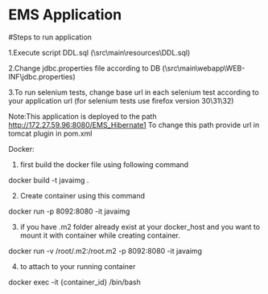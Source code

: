 # EMS Application   


#Steps to run application

1.Execute script DDL.sql (\src\main\resources\DDL.sql)

2.Change jdbc.properties file according to DB (\src\main\webapp\WEB-INF\jdbc.properties)

3.To run selenium tests, change base url in each selenium test according to your application url
	(for selenium tests use firefox version 30\31\32)

Note:This application is deployed to the path http://172.27.59.96:8080/EMS_Hibernate1
	 To change this path provide url in tomcat plugin in pom.xml
	 
Docker:

1. first build the docker file using following command

docker build -t javaimg .

2. Create container using this command

docker run -p 8092:8080 -it javaimg

3. if you have .m2 folder already exist at your docker_host and you want to mount it with container while creating container.

docker run -v /root/.m2:/root.m2 -p 8092:8080 -it javaimg

4. to attach to your running container

docker exec -it {container_id} /bin/bash


